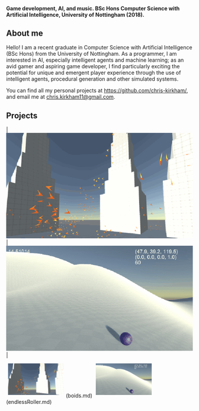#### Game development, AI, and music. BSc Hons Computer Science with Artificial Intelligence, University of Nottingham (2018).

## About me
Hello! I am a recent graduate in Computer Science with Artificial Intelligence (BSc Hons) from the University of Nottingham.
As a programmer, I am interested in AI, especially intelligent agents and machine learning; as an avid gamer and aspiring game developer, I find particularly exciting the potential for unique and emergent player experience through the use of intelligent agents, procedural generation and other simulated systems.

You can find all my personal projects at <https://github.com/chris-kirkham/>, and email me at <chris.kirkham11@gmail.com>. 

## Projects
| [<img src="images/boids.gif">](boids.md) | [<img src="images/endless-roller.gif">](endlessRoller.md) |
<div>
  <img src="images/boids/README_1.gif" style="float: center; width: 30%; margin-left: 1%; margin-right: 1%; margin-bottom: 0.5em;"/>(boids.md)
  <img src="images/endless-roller/README_Camera.gif" style="float:center; width: 30%; margin-left: 1%; margin-right: 1%; margin-bottom: 0.5em;"/>(endlessRoller.md)
  <p style="clear: both;"></p>
</div>
